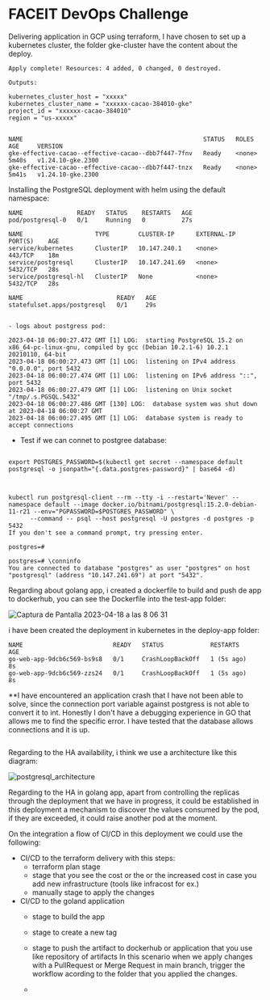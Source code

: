 # FACEIT DevOps Challenge


Delivering application in GCP using terraform, I have chosen to set up a kubernetes cluster,  the folder gke-cluster have the content about the deploy.

```
Apply complete! Resources: 4 added, 0 changed, 0 destroyed.

Outputs:

kubernetes_cluster_host = "xxxxx"
kubernetes_cluster_name = "xxxxxx-cacao-384010-gke"
project_id = "xxxxxx-cacao-384010"
region = "us-xxxxx"


NAME                                                  STATUS   ROLES    AGE     VERSION
gke-effective-cacao--effective-cacao--dbb7f447-7fnv   Ready    <none>   5m40s   v1.24.10-gke.2300
gke-effective-cacao--effective-cacao--dbb7f447-tnzx   Ready    <none>   5m41s   v1.24.10-gke.2300

``````
Installing the PostgreSQL deployment with helm using the default namespace:

`````
NAME               READY   STATUS    RESTARTS   AGE
pod/postgresql-0   0/1     Running   0          27s

NAME                    TYPE        CLUSTER-IP      EXTERNAL-IP   PORT(S)    AGE
service/kubernetes      ClusterIP   10.147.240.1    <none>        443/TCP    18m
service/postgresql      ClusterIP   10.147.241.69   <none>        5432/TCP   28s
service/postgresql-hl   ClusterIP   None            <none>        5432/TCP   28s

NAME                          READY   AGE
statefulset.apps/postgresql   0/1     29s


- logs about postgress pod:

2023-04-18 06:00:27.472 GMT [1] LOG:  starting PostgreSQL 15.2 on x86_64-pc-linux-gnu, compiled by gcc (Debian 10.2.1-6) 10.2.1 20210110, 64-bit
2023-04-18 06:00:27.473 GMT [1] LOG:  listening on IPv4 address "0.0.0.0", port 5432
2023-04-18 06:00:27.474 GMT [1] LOG:  listening on IPv6 address "::", port 5432
2023-04-18 06:00:27.479 GMT [1] LOG:  listening on Unix socket "/tmp/.s.PGSQL.5432"
2023-04-18 06:00:27.486 GMT [130] LOG:  database system was shut down at 2023-04-18 06:00:27 GMT
2023-04-18 06:00:27.495 GMT [1] LOG:  database system is ready to accept connections
`````


- Test if we can connet to postgree database:

```` 

export POSTGRES_PASSWORD=$(kubectl get secret --namespace default postgresql -o jsonpath="{.data.postgres-password}" | base64 -d)



kubectl run postgresql-client --rm --tty -i --restart='Never' --namespace default --image docker.io/bitnami/postgresql:15.2.0-debian-11-r21 --env="PGPASSWORD=$POSTGRES_PASSWORD" \
      --command -- psql --host postgresql -U postgres -d postgres -p 5432
If you don't see a command prompt, try pressing enter.

postgres=#

postgres=# \conninfo
You are connected to database "postgres" as user "postgres" on host "postgresql" (address "10.147.241.69") at port "5432".

`````

Regarding about golang app, i created a dockerfile to build and push de app to dockerhub, you can see the Dockerfile into the test-app folder:

![Captura de Pantalla 2023-04-18 a las 8 06 31](https://user-images.githubusercontent.com/8587416/232686079-ce48f45b-a555-4cd4-8d06-0e82631fdb77.png)



i have been created the deployment in kubernetes in the deploy-app folder:

`````
NAME                         READY   STATUS             RESTARTS     AGE
go-web-app-9dcb6c569-bs9s8   0/1     CrashLoopBackOff   1 (5s ago)   8s
go-web-app-9dcb6c569-zzs24   0/1     CrashLoopBackOff   1 (5s ago)   8s

`````

**I have encountered an application crash that I have not been able to solve, since the connection port variable against postgress is not able to convert it to int. Honestly I don't have a debugging experience in GO that allows me to find the specific error. I have tested that the database allows connections and it is up.

```time="2023-04-18T06:09:55Z" level=fatal msg="error running application" error="failed to process environment variables: envconfig.Process: assigning POSTGRESQL_PORT to PostgresPort: converting 'tcp://10.147.241.69:5432' to type int. details: strconv.ParseInt: parsing \"tcp://10.147.241.69:5432\": invalid syntax"
`````

Regarding to the HA availability, i think we use a architecture like this diagram:

![postgresql_architecture](https://user-images.githubusercontent.com/8587416/232689477-304ed716-b02d-41c2-aac0-702a39127d63.svg)


Regarding to the HA in golang app, apart from controlling the replicas through the deployment that we have in progress, it could be established in this deployment a mechanism to discover the values consumed by the pod, if they are exceeded, it could raise another pod at the moment.


On the integration a flow of CI/CD in this deployment we could use the following:

- CI/CD to the terraform delivery with this steps:
  - terraform plan stage
  - stage that you see the cost or the or the increased cost in case you add new infrastructure (tools like infracost for ex.)
  - manually stage to apply the changes
- CI/CD to the goland application
  - stage to build the app
  - stage to create a new tag
  - stage to push the artifact to dockerhub or application that you use like repository of artifacts
In this scenario when we apply changes with a PullRequest or Merge Request in main branch, trigger the workflow acording to the folder that you applied the changes.


  - 
